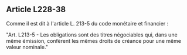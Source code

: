 Article L228-38
----
Comme il est dit à l'article L. 213-5 du code monétaire et financier :

"Art. L213-5 - Les obligations sont des titres négociables qui, dans une même
émission, confèrent les mêmes droits de créance pour une même valeur nominale."
